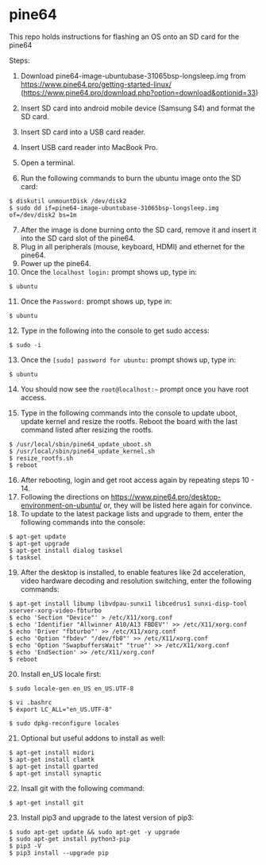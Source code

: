# pine64
This repo holds instructions for flashing an OS onto an SD card for the pine64

Steps:

1. Download pine64-image-ubuntubase-31065bsp-longsleep.img from https://www.pine64.pro/getting-started-linux/ (https://www.pine64.pro/download.php?option=download&optionid=33)

2. Insert SD card into android mobile device (Samsung S4) and format the SD card.
3. Insert SD card into a USB card reader.
4. Insert USB card reader into MacBook Pro.
5. Open a terminal.
6. Run the following commands to burn the ubuntu image onto the SD card:

  ```
  $ diskutil unmountDisk /dev/disk2
  $ sudo dd if=pine64-image-ubuntubase-31065bsp-longsleep.img of=/dev/disk2 bs=1m
  ```

7. After the image is done burning onto the SD card, remove it and insert it into the SD card slot of the pine64.
8. Plug in all peripherals (mouse, keyboard, HDMI) and ethernet for the pine64.
9. Power up the pine64.
10. Once the `localhost login:` prompt shows up, type in:

  ```
  $ ubuntu
  ```

11. Once the `Password:` prompt shows up, type in:

  ```
  $ ubuntu
  ```


12. Type in the following into the console to get sudo access:

  ```
  $ sudo -i
  ```

13. Once the `[sudo] password for ubuntu:` prompt shows up, type in:

  ```
  $ ubuntu
  ```

14. You should now see the `root@localhost:~` prompt once you have root access.

15. Type in the following commands into the console to update uboot, update kernel and resize the rootfs. Reboot the board with the last command listed after resizing the rootfs.

  ```
  $ /usr/local/sbin/pine64_update_uboot.sh
  $ /usr/local/sbin/pine64_update_kernel.sh
  $ resize_rootfs.sh
  $ reboot
  ```

16. After rebooting, login and get root access again by repeating steps 10 - 14.
17. Following the directions on https://www.pine64.pro/desktop-environment-on-ubuntu/ or, they will be listed here again for convince.
18. To update to the latest package lists and upgrade to them, enter the following commands into the console:

  ```
  $ apt-get update
  $ apt-get upgrade
  $ apt-get install dialog tasksel
  $ tasksel
  ```

19. After the desktop is installed, to enable features like 2d acceleration, video hardware decoding and resolution switching, enter the following commands:

  ```
  $ apt-get install libump libvdpau-sunxi1 libcedrus1 sunxi-disp-tool xserver-xorg-video-fbturbo
  $ echo 'Section "Device"' > /etc/X11/xorg.conf
  $ echo 'Identifier "Allwinner A10/A13 FBDEV"' >> /etc/X11/xorg.conf
  $ echo 'Driver "fbturbo"' >> /etc/X11/xorg.conf
  $ echo 'Option "fbdev" "/dev/fb0"' >> /etc/X11/xorg.conf
  $ echo 'Option "SwapbuffersWait" "true"' >> /etc/X11/xorg.conf
  $ echo 'EndSection' >> /etc/X11/xorg.conf
  $ reboot
  ```

20. Install en_US locale first:

  ```
  $ sudo locale-gen en_US en_US.UTF-8
  
  $ vi .bashrc
  $ export LC_ALL="en_US.UTF-8"
  
  $ sudo dpkg-reconfigure locales 
  ```
  
21. Optional but useful addons to install as well:

  ```
  $ apt-get install midori
  $ apt-get install clamtk
  $ apt-get install gparted
  $ apt-get install synaptic
  ```

22. Insall git with the following command:

  ```
  $ apt-get install git
  ```

23. Install pip3 and upgrade to the latest version of pip3:

  ```
  $ sudo apt-get update && sudo apt-get -y upgrade
  $ sudo apt-get install python3-pip
  $ pip3 -V
  $ pip3 install --upgrade pip
  ```
